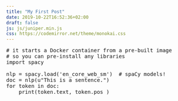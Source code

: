```yaml
---
title: "My First Post"
date: 2019-10-22T16:52:36+02:00
draft: false
js: js/juniper.min.js
css: https://codemirror.net/theme/monokai.css
---
```


<pre data-executable data-theme="monokai">
# it starts a Docker container from a pre-built image
# so you can pre-install any libraries
import spacy

nlp = spacy.load('en_core_web_sm')  # spaCy models!
doc = nlp(u"This is a sentence.")
for token in doc:
    print(token.text, token.pos_)
</pre>

<script src="js/juniper.min.js"></script>
<script>
    new Juniper({
    repo: 'ines/spacy-io-binder'
    });
    // listen to status updates
    document.addEventListener('juniper', ev =>
    console.log('Status:', ev.detail.status))
</script>